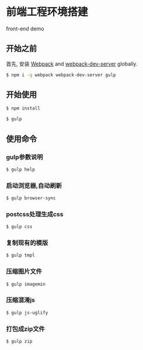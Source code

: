 # 前端工程环境搭建
front-end  demo
## 开始之前

首先, 安装 [Webpack](https://www.npmjs.com/package/webpack) and [webpack-dev-server](https://www.npmjs.com/package/webpack-dev-server) globally.

```bash
$ npm i -g webpack webpack-dev-server gulp
```
## 开始使用
```bash
$ npm install
```

```bash
$ gulp
```
## 使用命令

### gulp参数说明
```bash
$ gulp help
```

### 启动浏览器,自动刷新
```bash
$ gulp browser-sync
```

###  postcss处理生成css
```bash
$ gulp css
```

###  复制现有的模版
```bash
$ gulp tmpl
```

###  压缩图片文件
```bash
$ gulp imagemin
```

###  压缩混淆js
```bash
$ gulp js-uglify
```
 
###  打包成zip文件
```bash
$ gulp zip
```
